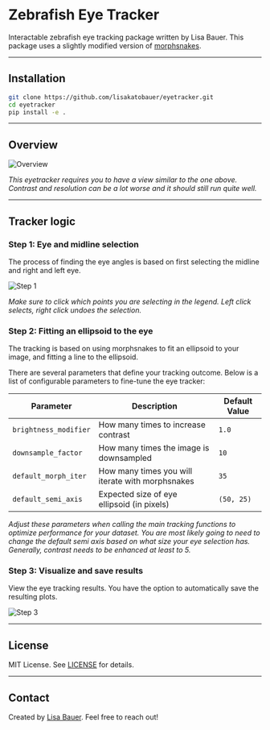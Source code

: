 
# Zebrafish Eye Tracker

Interactable zebrafish eye tracking package written by Lisa Bauer. 
This package uses a slightly modified version of [morphsnakes](https://pypi.org/project/morphsnakes/#description).


---

## Installation

```bash
git clone https://github.com/lisakatobauer/eyetracker.git
cd eyetracker
pip install -e .
````


---

## Overview

![Overview](examples/Example_screenshot.png)

*This eyetracker requires you to have a view similar to the one above. Contrast and resolution can be a lot worse and it should still run quite well.*

---

## Tracker logic


### Step 1: Eye and midline selection

The process of finding the eye angles is based on first selecting the midline and right and left eye.

![Step 1](examples/point_selection.png)

*Make sure to click which points you are selecting in the legend. Left click selects, right click undoes the selection.*


### Step 2: Fitting an ellipsoid to the eye

The tracking is based on using morphsnakes to fit an ellipsoid to your image, and fitting a line to the ellipsoid. 

There are several parameters that define your tracking outcome.
Below is a list of configurable parameters to fine-tune the eye tracker:

| Parameter             | Description                                      | Default Value |
|-----------------------|--------------------------------------------------|---------------|
| `brightness_modifier` | How many times to increase contrast              | `1.0`         |
| `downsample_factor`   | How many times the image is downsampled          | `10`          |
| `default_morph_iter`  | How many times you will iterate with morphsnakes | `35`          |
| `default_semi_axis`   | Expected size of eye ellipsoid (in pixels)       | `(50, 25)`    |

*Adjust these parameters when calling the main tracking functions to optimize performance for your dataset. You are most likely going to need to change the default semi axis based on what size your eye selection has. Generally, contrast needs to be enhanced at least to 5.*


### Step 3: Visualize and save results

View the eye tracking results. You have the option to automatically save the resulting plots.

![Step 3](examples/example_zebrafish_eye_video_plot.png)

---


## License

MIT License. See [LICENSE](LICENSE) for details.

---

## Contact

Created by [Lisa Bauer](https://github.com/lisakatobauer). Feel free to reach out!

